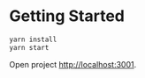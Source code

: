 # Getting Started

```sh
yarn install
yarn start
```

Open project [http://localhost:3001](http://localhost:3001).

